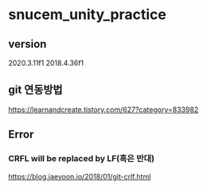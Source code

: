 # snucem_unity_practice
## version
2020.3.11f1
2018.4.36f1
## git 연동방법
https://learnandcreate.tistory.com/627?category=833982

## Error
### CRFL will be replaced by LF(혹은 반대)
https://blog.jaeyoon.io/2018/01/git-crlf.html